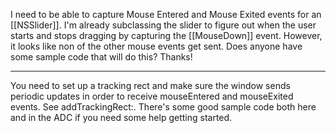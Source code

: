 

I need to be able to capture Mouse Entered and Mouse Exited events for an [[NSSlider]].  I'm already subclassing the slider to figure out when the user starts and stops dragging by capturing the [[MouseDown]] event.  However, it looks like non of the other mouse events get sent.  Does anyone have some sample code that will do this?  Thanks!

----

You need to set up a tracking rect and make sure the window sends periodic updates in order to receive mouseEntered and mouseExited events. See addTrackingRect:. There's some good sample code both here and in the ADC if you need some help getting started.